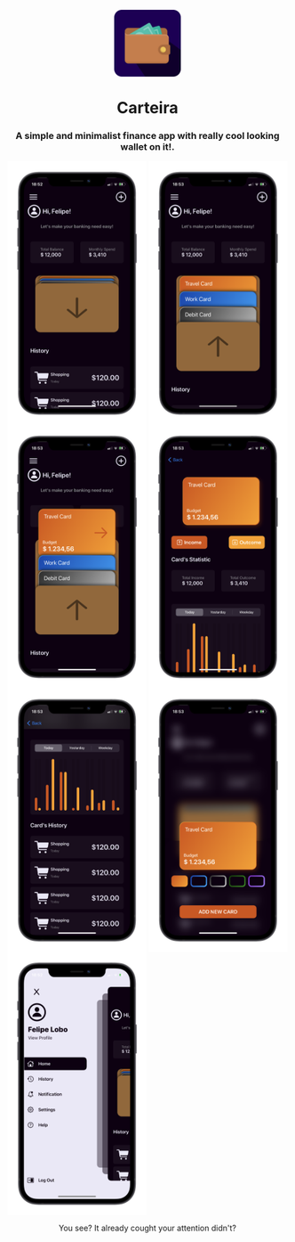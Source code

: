 <p align="center">
  <img align="center" src="CarteiraReadme/carteiralogo.png" alt="Carteira Logo" width="120"/>
  <h1 align="center">Carteira</h1>
  <h3 align="center">A simple and minimalist finance app with really cool looking wallet on it!.</h3>
  <p float="left">
    <img align="center" src="CarteiraReadme/screen1.png" alt="First app screen" width="250"/>
    <img align="center" src="CarteiraReadme/screen2.png" alt="Second app screen" width="250"/>
    <img align="center" src="CarteiraReadme/screen3.png" alt="Thrid app screen" width="250"/>
    <img align="center" src="CarteiraReadme/screen4.png" alt="Fourth app screen" width="250"/>
    <img align="center" src="CarteiraReadme/screen5.png" alt="Fifth app screen" width="250"/>
    <img align="center" src="CarteiraReadme/screen6.png" alt="Sixth app screen" width="250"/>
    <img align="center" src="CarteiraReadme/screen7.png" alt="Sixth app screen" width="250"/>
  </p>
  <p align="center">You see? It already cought your attention didn't?</p>
</p>
